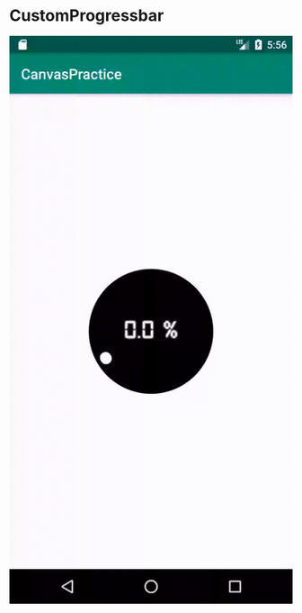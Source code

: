 # CustomProgressbar

![image](https://github.com/carrey1994/CustomProgressbar/blob/master/progressbardemo.gif)
